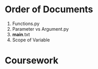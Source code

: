 # Order of Documents

1. Functions.py
2. Parameter vs Argument.py
3. __main__.txt
4. Scope of Variable
# Coursework

